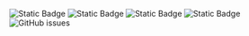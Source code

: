 ![Static Badge](https://img.shields.io/badge/blacklists-61-000000) ![Static Badge](https://img.shields.io/badge/blacklisted-2924565-cc0000) ![Static Badge](https://img.shields.io/badge/whitelisted-2250-00CC00) ![Static Badge](https://img.shields.io/badge/streaming_blacklist-28107-000000) ![GitHub issues](https://img.shields.io/github/issues/fabriziosalmi/blacklists)
